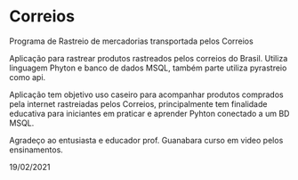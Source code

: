 # Correios
 Programa de Rastreio de mercadorias transportada pelos Correios
 
 
 Aplicação para rastrear produtos rastreados pelos correios do Brasil.
 Utiliza linguagem Phyton e banco de dados MSQL, também parte utiliza pyrastreio como api.
 
 Aplicação tem objetivo uso caseiro para acompanhar produtos comprados pela internet rastreiadas pelos Correios,
 principalmente tem finalidade educativa para iniciantes em praticar e aprender Pyhton conectado a um BD MSQL.
 
 Agradeço ao entusiasta e educador prof. Guanabara curso em video pelos ensinamentos.

 19/02/2021

 
 
